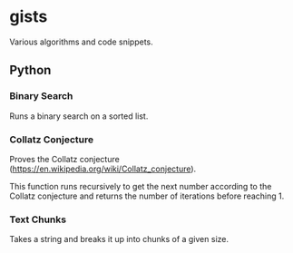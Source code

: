 # gists

Various algorithms and code snippets.

## Python

### Binary Search

Runs a binary search on a sorted list.

### Collatz Conjecture

Proves the Collatz conjecture (https://en.wikipedia.org/wiki/Collatz_conjecture).

This function runs recursively to get the next number according to the Collatz conjecture and returns the number of iterations before reaching 1.

### Text Chunks

Takes a string and breaks it up into chunks of a given size.